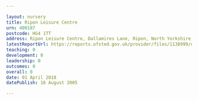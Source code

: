 ```yaml
---

layout: nursery
title: Ripon Leisure Centre
urn: 400187
postcode: HG4 1TT
address: Ripon Leisure Centre, Dallamires Lane, Ripon, North Yorkshire, HG4 1TT
latestReportUrl: https://reports.ofsted.gov.uk/provider/files/1138999/urn/400187.pdf
teaching: 0
development: 0
leadership: 0
outcomes: 0
overall: 0
date: 01 April 2018 
datePublish: 16 August 2005

---
```


